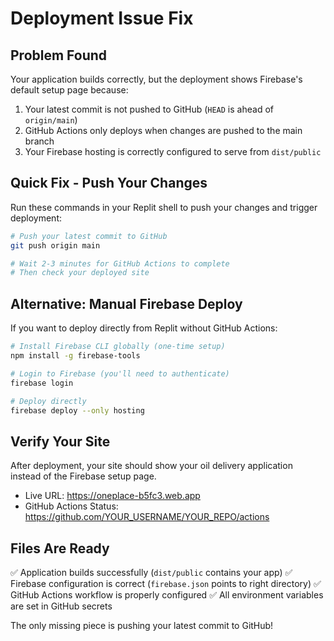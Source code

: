 # Deployment Issue Fix

## Problem Found
Your application builds correctly, but the deployment shows Firebase's default setup page because:
1. Your latest commit is not pushed to GitHub (`HEAD` is ahead of `origin/main`)
2. GitHub Actions only deploys when changes are pushed to the main branch
3. Your Firebase hosting is correctly configured to serve from `dist/public`

## Quick Fix - Push Your Changes

Run these commands in your Replit shell to push your changes and trigger deployment:

```bash
# Push your latest commit to GitHub
git push origin main

# Wait 2-3 minutes for GitHub Actions to complete
# Then check your deployed site
```

## Alternative: Manual Firebase Deploy

If you want to deploy directly from Replit without GitHub Actions:

```bash
# Install Firebase CLI globally (one-time setup)
npm install -g firebase-tools

# Login to Firebase (you'll need to authenticate)
firebase login

# Deploy directly
firebase deploy --only hosting
```

## Verify Your Site

After deployment, your site should show your oil delivery application instead of the Firebase setup page.

- Live URL: https://oneplace-b5fc3.web.app
- GitHub Actions Status: https://github.com/YOUR_USERNAME/YOUR_REPO/actions

## Files Are Ready
✅ Application builds successfully (`dist/public` contains your app)
✅ Firebase configuration is correct (`firebase.json` points to right directory)
✅ GitHub Actions workflow is properly configured
✅ All environment variables are set in GitHub secrets

The only missing piece is pushing your latest commit to GitHub!